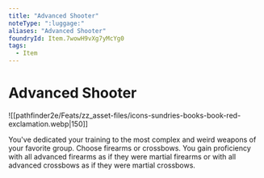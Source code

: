 ```yaml
---
title: "Advanced Shooter"
noteType: ":luggage:"
aliases: "Advanced Shooter"
foundryId: Item.7wowH9vXg7yMcYg0
tags:
  - Item
---
```


# Advanced Shooter
![[pathfinder2e/Feats/zz_asset-files/icons-sundries-books-book-red-exclamation.webp|150]]

You've dedicated your training to the most complex and weird weapons of your favorite group. Choose firearms or crossbows. You gain proficiency with all advanced firearms as if they were martial firearms or with all advanced crossbows as if they were martial crossbows.
